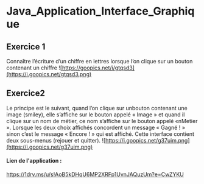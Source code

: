 # Java_Application_Interface_Graphique
## Exercice 1
Connaître l’écriture d’un chiffre en lettres lorsque l’on clique sur un bouton contenant un chiffre
![https://goopics.net/i/gtqsd3](https://i.goopics.net/gtqsd3.png)

## Exercice2
Le principe est le suivant, quand l’on clique sur unbouton contenant une image (smiley), elle s’affiche sur le bouton appelé « Image » et quand il clique sur un nom de métier, ce 
nom s’affiche sur le bouton appelé «nMetier ». Lorsque les deux choix affichés 
concordent un message « Gagné ! » sinon c’est le message « Encore ! » qui est affiché.
Cette interface contient deux sous-menus (rejouer et quitter).
![https://i.goopics.net/g37uim.png](https://i.goopics.net/g37uim.png)
#### Lien de l'application :
https://1drv.ms/u/s!AoB5kDHqU6MP2XRFp1UvnJAQuzUm?e=CwZYKU
